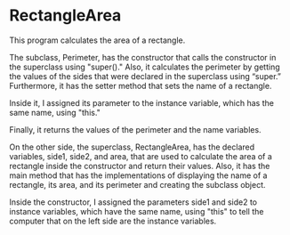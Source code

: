 # RectangleArea
This program calculates the area of a rectangle.

The subclass, Perimeter, has the constructor that calls the constructor in the superclass using "super()."
Also, it calculates the perimeter by getting the values of the sides that were declared in the superclass using “super.”
Furthermore, it has the setter method that sets the name of a rectangle.

Inside it, I assigned its parameter to the instance variable, which has the same name, using "this."

Finally, it returns the values of the perimeter and the name variables.

On the other side, the superclass, RectangleArea, has the declared variables, side1, side2, and area, that are used to calculate the area of a rectangle
inside the constructor and return their values.
Also, it has the main method that has the implementations of displaying the name of a rectangle, its area, and its perimeter and creating the subclass object.

Inside the constructor, I assigned the parameters side1 and side2 to instance variables, which have the same name, using "this"
to tell the computer that on the left side are the instance variables.
